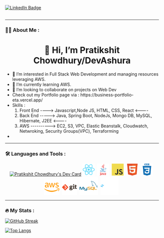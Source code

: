 <div id="badges">
  <a href="https://www.linkedin.com/in/pratikshit-chowdhury-8a3411162/">
    <img src="https://img.shields.io/badge/LinkedIn-blue?style=for-the-badge&logo=linkedin&logoColor=white" alt="LinkedIn Badge"/>
  </a>
  <br>
  <img src="https://komarev.com/ghpvc/?username=akshitchowdhury&style=flat-square&color=blue" alt=""/>
  </div>
  
---

### :man_technologist: About Me :
                                        
<h1 align='center'>
👋 Hi, I’m Pratikshit Chowdhury/DevAshura
</h1>
<ul>
  <li>
   👀 I’m interested in Full Stack Web Development and managing resources leveraging AWS.</li>
  <li>
 🌱 I’m currently learning AWS.</li>
  <li>
 💞️ I’m looking to collaborate on projects on Web Dev</li>
  <li>
 Check out my Portfolio page via : https://business-portfolio-eta.vercel.app/</li>
  <li> Skills :
         <ol>
           <li>Front End ----> Javascript,Node JS, HTML, CSS, React <----</li>
         <li>Back End -----> Java, Spring Boot, NodeJs, Mongo DB, MySQL, Hibernate, J2EE <----</li>
        <li>AWS ----------> EC2, S3, VPC, Elastic Beanstalk, Cloudwatch, Netwroking, Security Groups(VPC), Terraforming </li>
         </ol>
</li>
  <li></li>

</ul>  
  <!---
akshitchowdhury/akshitchowdhury is a ✨ special ✨ repository because its `README.md` (this file) appears on your GitHub profile.
You can click the Preview link to take a look at your changes.
--->

---

### :hammer_and_wrench: Languages and Tools :


<div align= "center">
  <a href="https://app.daily.dev/devashura"><img src="https://api.daily.dev/devcards/v2/YBKS0snfNeBLGzBXGTk81.png?type=default&r=5rx" width="356" alt="Pratikshit Chowdhury's Dev Card"/></a>
<img src="https://github.com/devicons/devicon/blob/master/icons/react/react-original.svg" width="40" height="40"/>&nbsp;
<img src="https://github.com/devicons/devicon/blob/master/icons/java/java-original-wordmark.svg" width="40" height="40"/>&nbsp;
  <img src="https://github.com/devicons/devicon/blob/master/icons/javascript/javascript-original.svg" title="JavaScript" alt="JavaScript" width="40" height="40"/>&nbsp;
 <img src="https://github.com/devicons/devicon/blob/master/icons/html5/html5-original.svg" title="HTML5" alt="HTML" width="40" height="40"/>&nbsp;
   <img src="https://github.com/devicons/devicon/blob/master/icons/css3/css3-plain-wordmark.svg"  title="CSS3" alt="CSS" width="40" height="40"/>&nbsp;
     <img src="https://github.com/devicons/devicon/blob/master/icons/amazonwebservices/amazonwebservices-plain-wordmark.svg" title="AWS" alt="AWS" width="50" height="50"/>&nbsp;
     <img src="https://github.com/devicons/devicon/blob/master/icons/git/git-original-wordmark.svg" title="AWS" alt="AWS" width="50" height="50"/>&nbsp;
     <img src="https://github.com/devicons/devicon/blob/master/icons/mysql/mysql-original-wordmark.svg" title="MySQL"  alt="MySQL" width="60" height="60"/>&nbsp;
<img src="https://github.com/devicons/devicon/blob/master/icons/tailwindcss/tailwindcss-original-wordmark.svg" title="TailwindCSS"  alt="MySQL" width="60" height="60"/>&nbsp;
</div>

---

### :fire: My Stats :


[![GitHub Streak](http://github-readme-streak-stats.herokuapp.com?user=akshitchowdhury&theme=dark&background=000000)](https://git.io/streak-stats)

[![Top Langs](https://github-readme-stats.vercel.app/api/top-langs/?username=akshitchowdhury&layout=compact&theme=vision-friendly-dark)](https://github.com/anuraghazra/github-readme-stats)




